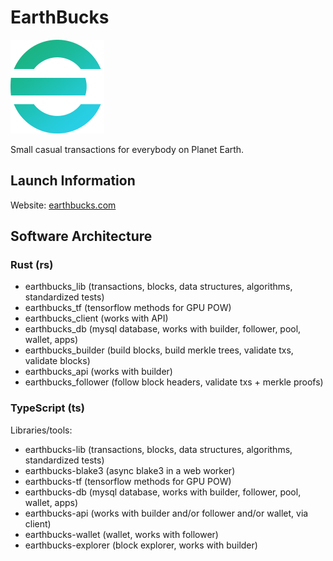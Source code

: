 # EarthBucks

<img src="./earthbucks-e-2-300.png" width="150" height="150" alt="EarthBucks">

Small casual transactions for everybody on Planet Earth.

## Launch Information

Website: [earthbucks.com](https://earthbucks.com)

## Software Architecture

### Rust (rs)

- earthbucks_lib (transactions, blocks, data structures, algorithms, standardized tests)
- earthbucks_tf (tensorflow methods for GPU POW)
- earthbucks_client (works with API)
- earthbucks_db (mysql database, works with builder, follower, pool, wallet, apps)
- earthbucks_builder (build blocks, build merkle trees, validate txs, validate blocks)
- earthbucks_api (works with builder)
- earthbucks_follower (follow block headers, validate txs + merkle proofs)

### TypeScript (ts)

Libraries/tools:

- earthbucks-lib (transactions, blocks, data structures, algorithms, standardized tests)
- earthbucks-blake3 (async blake3 in a web worker)
- earthbucks-tf (tensorflow methods for GPU POW)
- earthbucks-db (mysql database, works with builder, follower, pool, wallet, apps)
- earthbucks-api (works with builder and/or follower and/or wallet, via client)
- earthbucks-wallet (wallet, works with follower)
- earthbucks-explorer (block explorer, works with builder)
